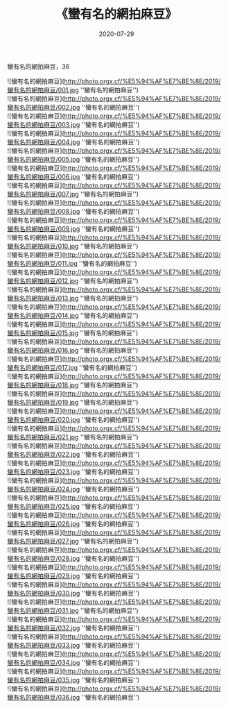 ﻿---
layout: post
title:  《蠻有名的網拍麻豆》
date:   2020-07-29
img: http://photo.orgx.cf/%E5%94%AF%E7%BE%8E/2019/蠻有名的網拍麻豆/000.jpg
tags: [美女, 清纯, 唯美]
---

蠻有名的網拍麻豆，36

![蠻有名的網拍麻豆](http://photo.orgx.cf/%E5%94%AF%E7%BE%8E/2019/蠻有名的網拍麻豆/001.jpg ''蠻有名的網拍麻豆'') <br>
![蠻有名的網拍麻豆](http://photo.orgx.cf/%E5%94%AF%E7%BE%8E/2019/蠻有名的網拍麻豆/002.jpg ''蠻有名的網拍麻豆'') <br>
![蠻有名的網拍麻豆](http://photo.orgx.cf/%E5%94%AF%E7%BE%8E/2019/蠻有名的網拍麻豆/003.jpg ''蠻有名的網拍麻豆'') <br>
![蠻有名的網拍麻豆](http://photo.orgx.cf/%E5%94%AF%E7%BE%8E/2019/蠻有名的網拍麻豆/004.jpg ''蠻有名的網拍麻豆'') <br>
![蠻有名的網拍麻豆](http://photo.orgx.cf/%E5%94%AF%E7%BE%8E/2019/蠻有名的網拍麻豆/005.jpg ''蠻有名的網拍麻豆'') <br>
![蠻有名的網拍麻豆](http://photo.orgx.cf/%E5%94%AF%E7%BE%8E/2019/蠻有名的網拍麻豆/006.jpg ''蠻有名的網拍麻豆'') <br>
![蠻有名的網拍麻豆](http://photo.orgx.cf/%E5%94%AF%E7%BE%8E/2019/蠻有名的網拍麻豆/007.jpg ''蠻有名的網拍麻豆'') <br>
![蠻有名的網拍麻豆](http://photo.orgx.cf/%E5%94%AF%E7%BE%8E/2019/蠻有名的網拍麻豆/008.jpg ''蠻有名的網拍麻豆'') <br>
![蠻有名的網拍麻豆](http://photo.orgx.cf/%E5%94%AF%E7%BE%8E/2019/蠻有名的網拍麻豆/009.jpg ''蠻有名的網拍麻豆'') <br>
![蠻有名的網拍麻豆](http://photo.orgx.cf/%E5%94%AF%E7%BE%8E/2019/蠻有名的網拍麻豆/010.jpg ''蠻有名的網拍麻豆'') <br>
![蠻有名的網拍麻豆](http://photo.orgx.cf/%E5%94%AF%E7%BE%8E/2019/蠻有名的網拍麻豆/011.jpg ''蠻有名的網拍麻豆'') <br>
![蠻有名的網拍麻豆](http://photo.orgx.cf/%E5%94%AF%E7%BE%8E/2019/蠻有名的網拍麻豆/012.jpg ''蠻有名的網拍麻豆'') <br>
![蠻有名的網拍麻豆](http://photo.orgx.cf/%E5%94%AF%E7%BE%8E/2019/蠻有名的網拍麻豆/013.jpg ''蠻有名的網拍麻豆'') <br>
![蠻有名的網拍麻豆](http://photo.orgx.cf/%E5%94%AF%E7%BE%8E/2019/蠻有名的網拍麻豆/014.jpg ''蠻有名的網拍麻豆'') <br>
![蠻有名的網拍麻豆](http://photo.orgx.cf/%E5%94%AF%E7%BE%8E/2019/蠻有名的網拍麻豆/015.jpg ''蠻有名的網拍麻豆'') <br>
![蠻有名的網拍麻豆](http://photo.orgx.cf/%E5%94%AF%E7%BE%8E/2019/蠻有名的網拍麻豆/016.jpg ''蠻有名的網拍麻豆'') <br>
![蠻有名的網拍麻豆](http://photo.orgx.cf/%E5%94%AF%E7%BE%8E/2019/蠻有名的網拍麻豆/017.jpg ''蠻有名的網拍麻豆'') <br>
![蠻有名的網拍麻豆](http://photo.orgx.cf/%E5%94%AF%E7%BE%8E/2019/蠻有名的網拍麻豆/018.jpg ''蠻有名的網拍麻豆'') <br>
![蠻有名的網拍麻豆](http://photo.orgx.cf/%E5%94%AF%E7%BE%8E/2019/蠻有名的網拍麻豆/019.jpg ''蠻有名的網拍麻豆'') <br>
![蠻有名的網拍麻豆](http://photo.orgx.cf/%E5%94%AF%E7%BE%8E/2019/蠻有名的網拍麻豆/020.jpg ''蠻有名的網拍麻豆'') <br>
![蠻有名的網拍麻豆](http://photo.orgx.cf/%E5%94%AF%E7%BE%8E/2019/蠻有名的網拍麻豆/021.jpg ''蠻有名的網拍麻豆'') <br>
![蠻有名的網拍麻豆](http://photo.orgx.cf/%E5%94%AF%E7%BE%8E/2019/蠻有名的網拍麻豆/022.jpg ''蠻有名的網拍麻豆'') <br>
![蠻有名的網拍麻豆](http://photo.orgx.cf/%E5%94%AF%E7%BE%8E/2019/蠻有名的網拍麻豆/023.jpg ''蠻有名的網拍麻豆'') <br>
![蠻有名的網拍麻豆](http://photo.orgx.cf/%E5%94%AF%E7%BE%8E/2019/蠻有名的網拍麻豆/024.jpg ''蠻有名的網拍麻豆'') <br>
![蠻有名的網拍麻豆](http://photo.orgx.cf/%E5%94%AF%E7%BE%8E/2019/蠻有名的網拍麻豆/025.jpg ''蠻有名的網拍麻豆'') <br>
![蠻有名的網拍麻豆](http://photo.orgx.cf/%E5%94%AF%E7%BE%8E/2019/蠻有名的網拍麻豆/026.jpg ''蠻有名的網拍麻豆'') <br>
![蠻有名的網拍麻豆](http://photo.orgx.cf/%E5%94%AF%E7%BE%8E/2019/蠻有名的網拍麻豆/027.jpg ''蠻有名的網拍麻豆'') <br>
![蠻有名的網拍麻豆](http://photo.orgx.cf/%E5%94%AF%E7%BE%8E/2019/蠻有名的網拍麻豆/028.jpg ''蠻有名的網拍麻豆'') <br>
![蠻有名的網拍麻豆](http://photo.orgx.cf/%E5%94%AF%E7%BE%8E/2019/蠻有名的網拍麻豆/029.jpg ''蠻有名的網拍麻豆'') <br>
![蠻有名的網拍麻豆](http://photo.orgx.cf/%E5%94%AF%E7%BE%8E/2019/蠻有名的網拍麻豆/030.jpg ''蠻有名的網拍麻豆'') <br>
![蠻有名的網拍麻豆](http://photo.orgx.cf/%E5%94%AF%E7%BE%8E/2019/蠻有名的網拍麻豆/031.jpg ''蠻有名的網拍麻豆'') <br>
![蠻有名的網拍麻豆](http://photo.orgx.cf/%E5%94%AF%E7%BE%8E/2019/蠻有名的網拍麻豆/032.jpg ''蠻有名的網拍麻豆'') <br>
![蠻有名的網拍麻豆](http://photo.orgx.cf/%E5%94%AF%E7%BE%8E/2019/蠻有名的網拍麻豆/033.jpg ''蠻有名的網拍麻豆'') <br>
![蠻有名的網拍麻豆](http://photo.orgx.cf/%E5%94%AF%E7%BE%8E/2019/蠻有名的網拍麻豆/034.jpg ''蠻有名的網拍麻豆'') <br>
![蠻有名的網拍麻豆](http://photo.orgx.cf/%E5%94%AF%E7%BE%8E/2019/蠻有名的網拍麻豆/035.jpg ''蠻有名的網拍麻豆'') <br>
![蠻有名的網拍麻豆](http://photo.orgx.cf/%E5%94%AF%E7%BE%8E/2019/蠻有名的網拍麻豆/036.jpg ''蠻有名的網拍麻豆'') <br>
